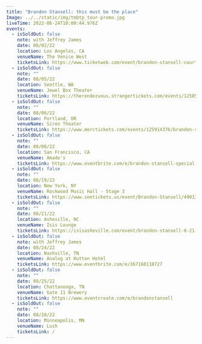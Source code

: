 ```yaml
---
title: "Brandon Stansell: this must be the place"
Image: ../../static/img/tmbtp_tour-promo.jpg
liveTime: 2022-06-24T10:00:44.976Z
events:
  - isSoldOut: false
    note: with Jeffrey James
    date: 08/02/22
    location: Los Angeles, CA
    venueName: The Venice West
    ticketsLink: https://www.ticketweb.com/event/brandon-stansell-courtney-cole-the-venice-west-tickets/12218815?pl=venicemusic
  - isSoldOut: false
    note: ""
    date: 08/05/22
    location: Seattle, WA
    venueName: Jewel Box Theater
    ticketsLink: https://therendezvous.strangertickets.com/events/125853076/brandon-stansell
  - isSoldOut: false
    note: ""
    date: 08/06/22
    location: Portland, OR
    venueName: Siren Theater
    ticketsLink: https://www.merctickets.com/events/125914376/brandon-stansell
  - isSoldOut: false
    note: ""
    date: 08/08/22
    location: San Francisco, CA
    venueName: Amado's
    ticketsLink: https://www.eventbrite.com/e/brandon-stansell-special-guests-tickets-372541300057
  - isSoldOut: false
    note: ""
    date: 08/19/22
    location: New York, NY
    venueName: Rockwood Music Hall - Stage 3
    ticketsLink: https://www.seetickets.us/event/Brandon-Stansell/490135
  - isSoldOut: false
    note: ""
    date: 08/21/22
    location: Asheville, NC
    venueName: Isis Lounge
    ticketsLink: https://isisasheville.com/event/brandon-stansell-8-21-2022/
  - isSoldOut: false
    note: with Jeffrey James
    date: 08/24/22
    location: Nashville, TN
    venueName: Analog at Hutton Hotel
    ticketsLink: https://www.eventbrite.com/e/367168118727
  - isSoldOut: false
    note: ""
    date: 08/25/22
    location: Chattanooga, TN
    venueName: Gate 11 Brewery
    ticketsLink: https://www.eventcreate.com/e/brandonstansell
  - isSoldOut: false
    note: ""
    date: 08/28/22
    location: Minneapolis, MN
    venueName: Lush
    ticketsLink: /
---
```

